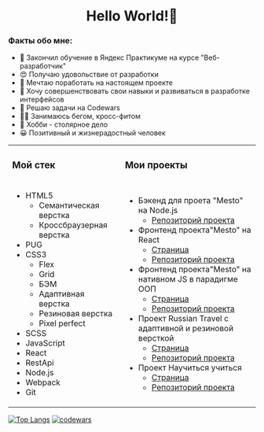 <h1  align="center" >Hello World!👋 </h1>

<h3>Факты обо мне:</h3>
<ul>
  <li>📘 Закончил обучение в Яндекс Практикуме на курсе "Веб-разработчик"</li>
  <li>😍 Получаю удовольствие от разработки</li>
  <li>🎯 Мечтаю поработать на настоящем проекте</li>
  <li>🧱 Хочу совершенствовать свои навыки и развиваться в разработке интерфейсов</li>
   <li>🧠 Решаю задачи на Codewars</li>
  <li>🏃🏼 Занимаюсь бегом, кросс-фитом</li>
  <li>📐 Хобби - столярное дело</li>
  <li>😀 Позитивный и жизнерадостный человек</li>
</ul>

<table>
  <tr>
    <td><h3> Мой стек</h3></td>
    <td><h3>Мои проекты</h3></td>
  </tr>
  <tr>
    <td>
      <ul>
        <li>HTML5
        <ul>
          <li>Семантическая верстка</li>
          <li>Кроссбраузерная верстка</li>
        </ul>
        </li>
        <li>PUG</li>
        <li>CSS3
         <ul>
          <li>Flex</li>
          <li>Grid</li>
          <li>БЭМ</li>
          <li>Адаптивная верстка</li>
          <li>Резиновая верстка</li>
          <li>Pixel perfect</li>
        </ul>
          <li>SCSS</li>
        </li>
        <li>JavaScript</li>
        <li>React</li>
        <li>RestApi</li>
        <li>Node.js</li>
        <li>Webpack</li>
        <li>Git</li>
      </ul>
    </td>
    <td>
      <ul>
        <li>Бэкенд для проета "Mesto" на Node.js <br>
          <ul align="top">
            <li><a href="https://github.com/Andrey1079/express-mesto-gha">Репозиторий проекта</a></li>
          </ul>
          </li>
        <li>Фронтенд проекта"Mesto" на React <br>
          <ul>
            <li><a href="https://andrey1079.github.io/react-mesto-auth/">Cтраница</a></li>
            <li> <a href="https://github.com/Andrey1079/react-mesto-auth">Репозиторий проекта </a></li>
          </ul>
        </li>
          <li>Фронтенд проекта"Mesto" на нативном JS в парадигме ООП<br>
          <ul>
            <li><a href="https://andrey1079.github.io/mesto/">Cтраница</a></li>
            <li> <a href="https://github.com/Andrey1079/mesto">Репозиторий проекта </a></li>
          </ul>
        </li>
         <li>Проект Russian Travel с адаптивной и резиновой версткой <br>
          <ul>
            <li><a href="https://andrey1079.github.io/russian-travel">Cтраница</a></li>
            <li><a href="https://github.com/Andrey1079/russian-travel">Репозиторий проекта </a></li>
          </ul>
        </li>
         <li>Проект Научиться учиться <br>
          <ul>
           <li><a href="https://andrey1079.github.io/how-to-learn/">Cтраница</a></li>
           <li><a href="https://github.com/Andrey1079/how-to-learn">Репозиторий проекта </a></li>
          </ul>
        </li>
        </ul>
    </td>
  </tr>
</table>

[![Top Langs](https://github-readme-stats.vercel.app/api/top-langs/?username=Andrey1079&layout=compact)](https://github.com/Andrey1079/github-readme-stats)
[![codewars](https://www.codewars.com/users/Andrey1079/badges/large)](https://www.codewars.com/users/Andrey1079)
